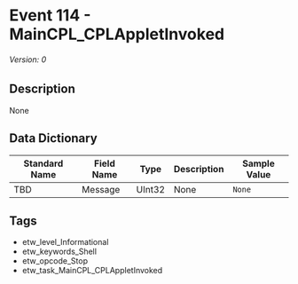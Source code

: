 # Event 114 - MainCPL_CPLAppletInvoked
###### Version: 0

## Description
None

## Data Dictionary
|Standard Name|Field Name|Type|Description|Sample Value|
|---|---|---|---|---|
|TBD|Message|UInt32|None|`None`|

## Tags
* etw_level_Informational
* etw_keywords_Shell
* etw_opcode_Stop
* etw_task_MainCPL_CPLAppletInvoked